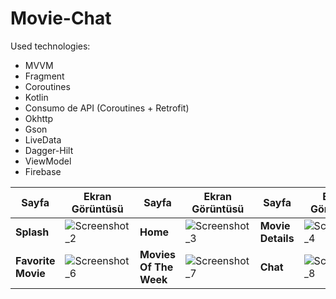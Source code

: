# Movie-Chat


Used technologies:

- MVVM
- Fragment
- Coroutines
- Kotlin
- Consumo de API (Coroutines + Retrofit)
- Okhttp
- Gson
- LiveData
- Dagger-Hilt
- ViewModel
- Firebase

| Sayfa           | Ekran Görüntüsü                                                 | Sayfa           | Ekran Görüntüsü                                                 | Sayfa           | Ekran Görüntüsü                                                 | Sayfa           | Ekran Görüntüsü                                                 |
| --------------- | -------------------------------------------------------------- | --------------- | -------------------------------------------------------------- | --------------- | -------------------------------------------------------------- | --------------- | -------------------------------------------------------------- |
| **Splash**      | ![Screenshot_2](https://github.com/ayberktmn/Movie-Chat/assets/83671296/95f27960-a841-4bcb-a1eb-ad3c6ce742ae) | **Home** | ![Screenshot_3](https://github.com/ayberktmn/Movie-Chat/assets/83671296/40e4b1ff-ca7d-4a44-8dc1-62f5ea000ce5) | **Movie Details** |![Screenshot_4](https://github.com/ayberktmn/Movie-Chat/assets/83671296/aaae2f15-c2bb-41ea-8131-e279604eb827)  | **User**| ![Screenshot_5](https://github.com/ayberktmn/Movie-Chat/assets/83671296/a2e48c79-384e-4d2e-810a-add6aa57fe01)
| **Favorite Movie** | ![Screenshot_6](https://github.com/ayberktmn/Movie-Chat/assets/83671296/2dcb9b0f-82af-4705-8d68-b6e640d3aea7) | **Movies Of The Week** | ![Screenshot_7](https://github.com/ayberktmn/Movie-Chat/assets/83671296/25ea1e74-4ce2-461a-b656-a196c9cb4ef0) | **Chat** | ![Screenshot_8](https://github.com/ayberktmn/Movie-Chat/assets/83671296/a84c2c08-ff8b-4334-8686-e66acc4caad1) | **Settings**| ![Screenshot_9](https://github.com/ayberktmn/Movie-Chat/assets/83671296/d82c61bb-bee7-4263-aa36-1dcee41d881e)

